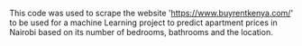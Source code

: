 This code was used to scrape the website 'https://www.buyrentkenya.com/' to be used for a machine Learning project to predict apartment prices in Nairobi 
based on its number of bedrooms, bathrooms and the location.
